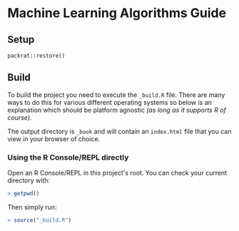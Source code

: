 # Machine Learning Algorithms Guide

## Setup

`packrat::restore()`

## Build

To build the project you need to execute the `_build.R` file.
There are many ways to do this for various different operating systems so below is an explanation which should be
platform agnostic *(as long as it supports R of course)*.

The output directory is `_book` and will contain an `index.html` file that you can view in your browser of choice.

### Using the R Console/REPL directly

Open an R Console/REPL in this project's root.
You can check your current directory with:

```R
> getpwd()
```

Then simply run:

```R
> source("_build.R")
```
